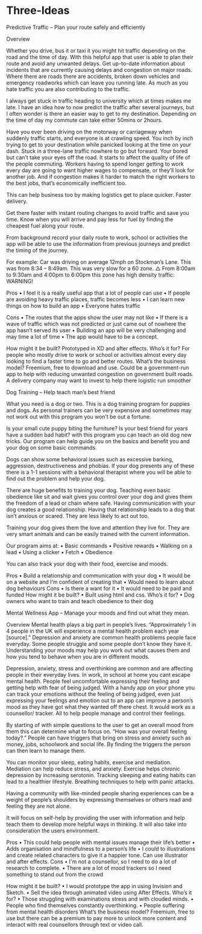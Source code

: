 # Three-Ideas

Predictive Traffic – Plan your route safely and efficiently 

Overview 

Whether you drive, bus it or taxi it you might hit traffic depending on the road and the time of day. With this helpful app that user is able to plan their route and avoid any unwanted delays. Get up-to-date information about incidents that are currently causing delays and congestion on major roads. Where there are roads there are accidents, broken down vehicles and emergency roadworks which can leave you running late. As much as you hate traffic you are also contributing to the traffic. 

I always get stuck in traffic heading to university which at times makes me late. I have an idea how to now predict the traffic after several journeys, but I often wonder is there an easier way to get to my destination. Depending on the time of day my commute can take either 50mins or 2hours. 

Have you ever been driving on the motorway or carriageway when suddenly traffic starts, and everyone is at crawling speed. You inch by inch trying to get to your destination while panicked looking at the time on your dash. Stuck in a three-lane traffic nowhere to go but forward. Your bored but can’t take your eyes off the road. It starts to affect the quality of life of the people commuting. Workers having to spend longer getting to work every day are going to want higher wages to compensate, or they’ll look for another job. And if congestion makes it harder to match the right workers to the best jobs, that’s economically inefficient too.

This can help business too by making logistics get to place quicker. Faster delivery. 

Get there faster with instant routing changes to avoid traffic and save you time. Know when you will arrive and pay less for fuel by finding the cheapest fuel along your route. 

From background record your daily route to work, school or activities the app will be able to use the information from previous journeys and predict the timing of the journey.  


For example:
Car was driving on average 12mph on Stockman’s Lane. This was from 8:34 – 8:49am.
This was very slow for a 60 zone. 
△ From 8:00am to 9:30am and 4:00pm to 6:00pm this zone has high density traffic: WARNING!


Pros 
•	I feel it is a really useful app that a lot of people can use
•	If people are avoiding heavy traffic places, traffic becomes less
•	I can learn new things on how to build an app
•	Everyone hates traffic

Cons 
•	The routes that the apps show the user may not like
•	If there is a wave of traffic which was not predicted or just came out of nowhere the app hasn’t served its user
•	Building an app will be very challenging and may time a lot of time
•	The app would have to be a concept.

How might it be built?
Prototyped in XD and after effects.
Who’s it for?
For people who mostly drive to work or school or activities almost every day looking to find a faster time to go and better routes.
What’s the business model?
Freemium, free to download and use.
Could be a government-run app to help with reducing unwanted congestion on government built roads.
A delivery company may want to invest to help there logistic run smoother 


 




Dog Training – Help teach man’s best friend

What you need is a dog or two. This is a dog training program for puppies and dogs. As personal trainers can be very expensive and sometimes may not work out with this program you won’t be out a fortune. 
 
Is your small cute puppy biting the furniture? Is your best friend for years have a sudden bad habit? with this program you can teach an old dog new tricks. Our program can help guide you on the basics and benefit you and your dog on some basic commands.

Dogs can show some behavioral issues such as excessive barking, aggression, destructiveness and phobias. If your dog presents any of these there is a 1-1 sessions with a behavioral therapist where you will be able to find out the problem and help your dog.

There are huge benefits to training your dog. Teaching even basic obedience like sit and wait gives you control over your dog and gives them the freedom of a lead or chain where safe. Having communication with your dog creates a good relationship. Having that relationship leads to a dog that isn’t anxious or scared. They are less likely to act out too. 

Training your dog gives them the love and attention they live for. They are very smart animals and can be easily trained with the current information. 

Our program aims at:
•	Basic commands
•	Positive rewards
•	Walking on a lead
•	Using a clicker
•	Fetch 
•	Obedience
 
You can also track your dog with their food, exercise and moods.

Pros
•	Build a relationship and communication with your dog
•	It would be on a website and I’m confident of creating that
•	Would need to learn about dog behaviours
Cons
•	Is there a want for it
•	It would need to be paid and funded
How might it be built?
•	Built using html and css.
Who’s it for?
•	Dog owners who want to train and teach obedience to their dog








Mental Wellness App – Manage your moods and find out what they mean.

Overview
Mental health plays a big part in people’s lives. “Approximately 1 in 4 people in the UK will experience a mental health problem each year [source].” Depression and anxiety are common health problems people face everyday. Some people struggle and some people don’t know they have it. Understanding your moods may help you work out what causes them and how you tend to behave when you are in different moods. 

Depression, anxiety, stress and overthinking are common and are affecting people in their everyday lives. In work, in school at home you cant escape mental health. People feel uncomfortable expressing their feeling and getting help with fear of being judged. With a handy app on your phone you can track your emotions without the feeling of being judged, even just expressing your feelings and emotion out to an app can improve a person’s mood as they have got what they wanted off there chest. It would work as a counsellor/ tracker. 
All to help people manage and control their feelings.

By starting of with simple questions to the user to get an overall mood from them this can determine what to focus on. “How was your overall feeling today?.”
People can have triggers that bring on stress and anxiety  such as money, jobs, schoolwork and social life. By finding the triggers the person can then learn to manage them. 

You can monitor your sleep, eating habits, exercise and mediation. 
Mediation can help reduce stress, and anxiety. Exercise helps chronic depression by increasing serotonin. Tracking sleeping and eating habits can lead to a healthier lifestyle. 
Breathing techniques to help with panic attacks. 

Having a community with like-minded people sharing experiences can be a weight of people’s shoulders by expressing themselves or others read and feeling they are not alone. 

It will focus on self-help by providing the user with information and help teach them to develop more helpful ways in thinking.  It will also take into consideration the users environment.


Pros
•	This could help people with mental issues manage their life’s better
•	Adds organisation and mindfulness to a person’s life
•	I could to illustrations and create related characters to give it a happier tone. Can use illustrator and after effects.
Cons
•	I'm not a counsellor, so I need to do a lot of research to complete.
•	There are a lot of mood trackers so I need something to stand out from the crowd

How might it be built?
•	I would prototype the app in using Invision and Sketch.
•	Sell the idea through animated video using After Effects.
Who’s it for?
•	Those struggling with examinations stress and with clouded minds.
•	People who find themselves constantly overthinking.
•	People suffering from mental health disorders
What’s the business model?
Freemium, free to use but there can be a premium to pay more to unlock more content and interact with real counsellors through text or video call.



